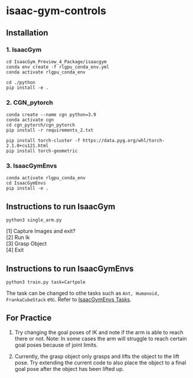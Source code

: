 # isaac-gym-controls

## Installation

### 1. IsaacGym

```
cd IsaacGym_Preview_4_Package/isaacgym
conda env create -f rlgpu_conda_env.yml
conda activate rlgpu_conda_env

cd ./python
pip install -e .
```

### 2. CGN_pytorch

```
conda create --name cgn python=3.9
conda activate cgn
cd cgn_pytorch/cgn_pytorch
pip install -r requirements_2.txt

pip install torch-cluster -f https://data.pyg.org/whl/torch-2.1.0+cu121.html
pip install torch-geometric
```

### 3. IsaacGymEnvs

```
conda activate rlgpu_conda_env
cd IsaacGymEnvs
pip install -e .
```

## Instructions to run IsaacGym

```
python3 single_arm.py
```

[1] Capture Images and exit? \
[2] Run Ik \
[3] Grasp Object \
[4] Exit

## Instructions to run IsaacGymEnvs

```
python3 train.py task=Cartpole
```

The task can be changed to othe tasks such as ```Ant, Humanoid, FrankaCubeStack``` etc. Refer to <a href="https://github.com/isaac-sim/IsaacGymEnvs/blob/main/docs/rl_examples.md">IsaacGymEnvs Tasks</a>. 

## For Practice

1. Try changing the goal poses of IK and note if the arm is able to reach there or not. Note: In some cases the arm will struggle to reach certain goal poses because of joint limits. 

2. Currently, the grasp object only grasps and lifts the object to the lift pose. Try extending the current code to also place the object to a final goal pose after the object has been lifted up. 

